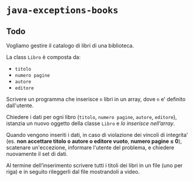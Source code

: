 # `java-exceptions-books`

## Todo
Vogliamo gestire il catalogo di libri di una biblioteca.

La class `Libro` è composta da:
- `titolo`
- `numero pagine`
- `autore`
- `editore`

Scrivere un programma che inserisce `n` libri in un array, dove `n` e' definito dall'utente.

Chiedere i dati per ogni libro (`titolo`, `numero pagine`, `autore`, `editore`), istanzia un nuovo oggetto della classe `Libro` e *lo inserisce nell’array*.

Quando vengono inseriti i dati, in caso di violazione dei vincoli di integrita' (es. **non accettare titolo o autore o editore vuoto**, **numero pagine ≤ 0**), scatenare un'eccezione, informare l'utente del problema, e chiedere nuovamente il set di dati.

Al termine dell’inserimento scrivere tutti i titoli dei libri in un file (uno per riga) e in seguito rileggerli dal file mostrandoli a video.